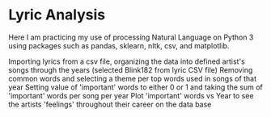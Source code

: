 # Lyric Analysis

Here I am practicing my use of processing Natural Language on Python 3 using packages such as pandas, sklearn, nltk, csv, and matplotlib. 


Importing lyrics from a csv file, organizing the data into defined artist's songs through the years (selected Blink182 from lyric CSV file)
Removing common words and selecting a theme per top words used in songs of that year 
Setting value of 'important' words to either 0 or 1 and taking the sum of 'important' words per song per year
Plot 'important' words vs Year to see the artists 'feelings' throughout their career on the data base
